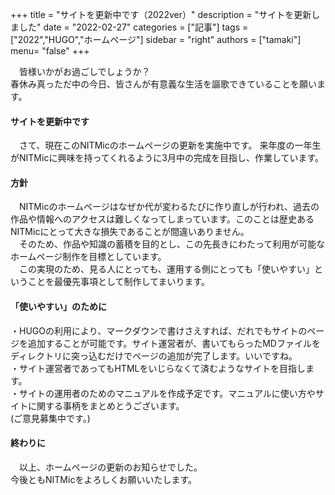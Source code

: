 +++
title = "サイトを更新中です（2022ver）"
description = "サイトを更新しました"
date = "2022-02-27"
categories = ["記事"]
tags = ["2022","HUGO","ホームページ"]
sidebar = "right"
authors = ["tamaki"]
menu= "false"
+++

　皆様いかがお過ごしでしょうか？  
春休み真っただ中の今日、皆さんが有意義な生活を謳歌できていることを願います。

#### サイトを更新中です

　さて、現在このNITMicのホームページの更新を実施中です。
来年度の一年生がNITMicに興味を持ってくれるように3月中の完成を目指し、作業しています。

#### 方針
　NITMicのホームページはなぜか代が変わるたびに作り直しが行われ、過去の作品や情報へのアクセスは難しくなってしまっています。このことは歴史あるNITMicにとって大きな損失であることが間違いありません。  
　そのため、作品や知識の蓄積を目的とし、この先長きにわたって利用が可能なホームページ制作を目標としています。  
　この実現のため、見る人にとっても、運用する側にとっても「使いやすい」ということを最優先事項として制作してまいります。

#### 「使いやすい」のために
・HUGOの利用により、マークダウンで書けさえすれば、だれでもサイトのページを追加することが可能です。サイト運営者が、書いてもらったMDファイルをディレクトリに突っ込むだけでページの追加が完了します。いいですね。  
・サイト運営者であってもHTMLをいじらなくて済むようなサイトを目指します。  
・サイトの運用者のためのマニュアルを作成予定です。マニュアルに使い方やサイトに関する事柄をまとめとうございます。  
(ご意見募集中です。)
　
#### 終わりに
　以上、ホームページの更新のお知らせでした。  
今後ともNITMicをよろしくお願いいたします。

